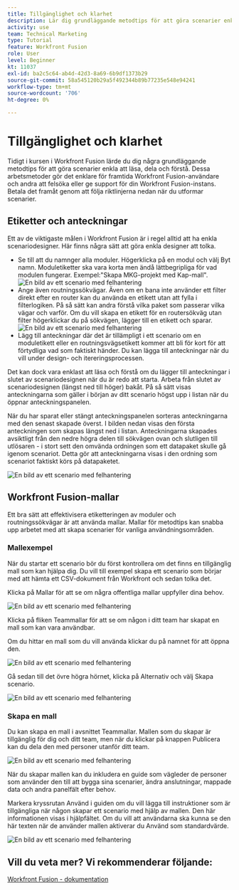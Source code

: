 ```yaml
---
title: Tillgänglighet och klarhet
description: Lär dig grundläggande metodtips för att göra scenarier enkla att läsa, dela och förstå.
activity: use
team: Technical Marketing
type: Tutorial
feature: Workfront Fusion
role: User
level: Beginner
kt: 11037
exl-id: ba2c5c64-ab4d-42d3-8a69-6b9df1373b29
source-git-commit: 58a545120b29a5f492344b89b77235e548e94241
workflow-type: tm+mt
source-wordcount: '706'
ht-degree: 0%

---
```


# Tillgänglighet och klarhet

Tidigt i kursen i Workfront Fusion lärde du dig några grundläggande metodtips för att göra scenarier enkla att läsa, dela och förstå. Dessa arbetsmetoder gör det enklare för framtida Workfront Fusion-användare och andra att felsöka eller ge support för din Workfront Fusion-instans. Betala det framåt genom att följa riktlinjerna nedan när du utformar scenarier.

## Etiketter och anteckningar

Ett av de viktigaste målen i Workfront Fusion är i regel alltid att ha enkla scenariodesigner. Här finns några sätt att göra enkla designer att tolka.

* Se till att du namnger alla moduler. Högerklicka på en modul och välj Byt namn. Moduletiketter ska vara korta men ändå lättbegripliga för vad modulen fungerar. Exempel:&quot;Skapa MKG-projekt med Kap-mall&quot;.
   ![En bild av ett scenario med felhantering](assets/design-optimization-and-testing-1.png)
* Ange även routningssökvägar. Även om en bana inte använder ett filter direkt efter en router kan du använda en etikett utan att fylla i filterlogiken. På så sätt kan andra förstå vilka paket som passerar vilka vägar och varför. Om du vill skapa en etikett för en routersökväg utan filter högerklickar du på sökvägen, lägger till en etikett och sparar.
   ![En bild av ett scenario med felhantering](assets/design-optimization-and-testing-2.png)
* Lägg till anteckningar där det är tillämpligt i ett scenario om en moduletikett eller en routningsvägsetikett kommer att bli för kort för att förtydliga vad som faktiskt händer. Du kan lägga till anteckningar när du vill under design- och itereringsprocessen.

Det kan dock vara enklast att läsa och förstå om du lägger till anteckningar i slutet av scenariodesignen när du är redo att starta. Arbeta från slutet av scenariodesignen (längst ned till höger) bakåt. På så sätt visas anteckningarna som gäller i början av ditt scenario högst upp i listan när du öppnar anteckningspanelen.

När du har sparat eller stängt anteckningspanelen sorteras anteckningarna med den senast skapade överst. I bilden nedan visas den första anteckningen som skapas längst ned i listan. Anteckningarna skapades avsiktligt från den nedre högra delen till sökvägen ovan och slutligen till utlösaren - i stort sett den omvända ordningen som ett datapaket skulle gå igenom scenariot. Detta gör att anteckningarna visas i den ordning som scenariot faktiskt körs på datapaketet.

![En bild av ett scenario med felhantering](assets/design-optimization-and-testing-3.png)

## Workfront Fusion-mallar

Ett bra sätt att effektivisera etiketteringen av moduler och routningssökvägar är att använda mallar. Mallar för metodtips kan snabba upp arbetet med att skapa scenarier för vanliga användningsområden.

### Mallexempel

När du startar ett scenario bör du först kontrollera om det finns en tillgänglig mall som kan hjälpa dig. Du vill till exempel skapa ett scenario som börjar med att hämta ett CSV-dokument från Workfront och sedan tolka det.

Klicka på Mallar för att se om några offentliga mallar uppfyller dina behov.

![En bild av ett scenario med felhantering](assets/design-optimization-and-testing-4.png)

Klicka på fliken Teammallar för att se om någon i ditt team har skapat en mall som kan vara användbar.

Om du hittar en mall som du vill använda klickar du på namnet för att öppna den.

![En bild av ett scenario med felhantering](assets/design-optimization-and-testing-5.png)

Gå sedan till det övre högra hörnet, klicka på Alternativ och välj Skapa scenario.

![En bild av ett scenario med felhantering](assets/design-optimization-and-testing-6.png)

### Skapa en mall

Du kan skapa en mall i avsnittet Teammallar. Mallen som du skapar är tillgänglig för dig och ditt team, men när du klickar på knappen Publicera kan du dela den med personer utanför ditt team.

![En bild av ett scenario med felhantering](assets/design-optimization-and-testing-7.png)

När du skapar mallen kan du inkludera en guide som vägleder de personer som använder den till att bygga sina scenarier, ändra anslutningar, mappade data och andra panelfält efter behov.

Markera kryssrutan Använd i guiden om du vill lägga till instruktioner som är tillgängliga när någon skapar ett scenario med hjälp av mallen. Den här informationen visas i hjälpfältet. Om du vill att användarna ska kunna se den här texten när de använder mallen aktiverar du Använd som standardvärde.

![En bild av ett scenario med felhantering](assets/design-optimization-and-testing-8.png)

## Vill du veta mer? Vi rekommenderar följande:

[Workfront Fusion - dokumentation](https://experienceleague.adobe.com/docs/workfront/using/adobe-workfront-fusion/workfront-fusion-2.html?lang=en)
